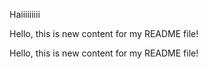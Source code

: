 
Haiiiiiiiii


Hello, this is new content for my README file!

Hello, this is new content for my README file!